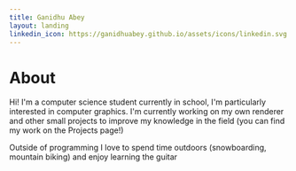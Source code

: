 ```yaml
---
title: Ganidhu Abey
layout: landing
linkedin_icon: https://ganidhuabey.github.io/assets/icons/linkedin.svg 
---
```


# About

Hi! I'm a computer science student currently in school, I'm particularly interested in computer graphics. I'm currently working on my own renderer and other small projects to improve my knowledge in the field (you can find my work on the Projects page!)

Outside of programming I love to spend time outdoors (snowboarding, mountain biking) and enjoy learning the guitar

